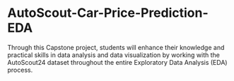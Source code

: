 # AutoScout-Car-Price-Prediction-EDA
Through this Capstone project, students will enhance their knowledge and practical skills in data analysis and data visualization by working with the AutoScout24 dataset throughout the entire Exploratory Data Analysis (EDA) process.
